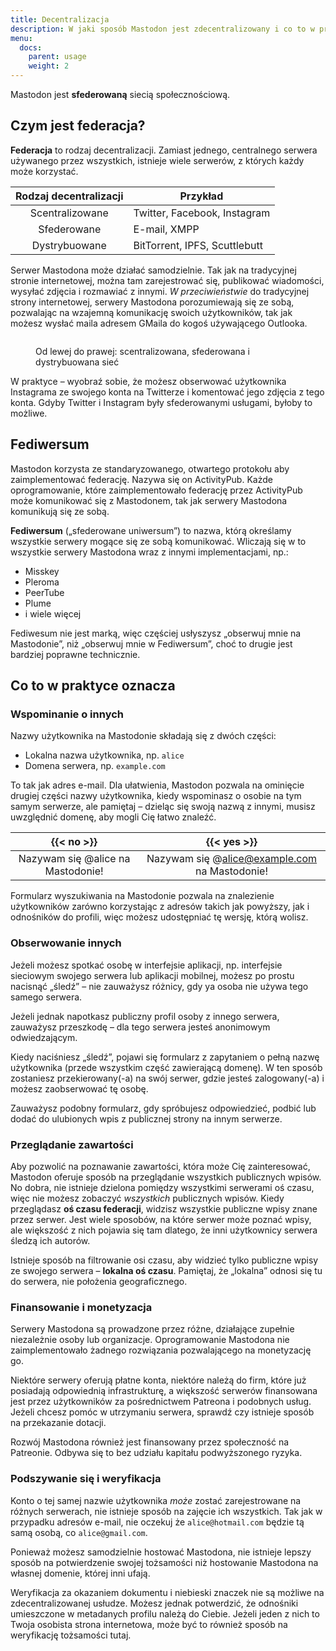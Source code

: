 ```yaml
---
title: Decentralizacja
description: W jaki sposób Mastodon jest zdecentralizowany i co to w praktyce oznacza
menu:
  docs:
    parent: usage
    weight: 2
---
```


Mastodon jest **sfederowaną** siecią społecznościową.

## Czym jest federacja?

**Federacja** to rodzaj decentralizacji. Zamiast jednego, centralnego serwera używanego przez wszystkich, istnieje wiele serwerów, z których każdy może korzystać.

|Rodzaj decentralizacji|Przykład|
|:--------------------:|--------|
|Scentralizowane|Twitter, Facebook, Instagram|
|Sfederowane|E-mail, XMPP|
|Dystrybuowane|BitTorrent, IPFS, Scuttlebutt|

Serwer Mastodona może działać samodzielnie. Tak jak na tradycyjnej stronie internetowej, można tam zarejestrować się, publikować wiadomości, wysyłać zdjęcia i rozmawiać z innymi. *W przeciwieństwie* do tradycyjnej strony internetowej, serwery Mastodona porozumiewają się ze sobą, pozwalając na wzajemną komunikację swoich użytkowników, tak jak możesz wysłać maila adresem GMaila do kogoś używającego Outlooka.

<figure>
  <img src="/decentralization.png" alt="" style="margin: 0; box-shadow: none">
  <figcaption><p>Od lewej do prawej: scentralizowana, sfederowana i dystrybuowana sieć</p></figcaption>
</figure>

W praktyce – wyobraź sobie, że możesz obserwować użytkownika Instagrama ze swojego konta na Twitterze i komentować jego zdjęcia z tego konta. Gdyby Twitter i Instagram były sfederowanymi usługami, byłoby to możliwe.

## Fediwersum

Mastodon korzysta ze standaryzowanego, otwartego protokołu aby zaimplementować federację. Nazywa się on ActivityPub. Każde oprogramowanie, które zaimplementowało federację przez ActivityPub może komunikować się z Mastodonem, tak jak serwery Mastodona komunikują się ze sobą.

**Fediwersum** („sfederowane uniwersum”) to nazwa, którą określamy wszystkie serwery mogące się ze sobą komunikować. Wliczają się w to wszystkie serwery Mastodona wraz z innymi implementacjami, np.:

- Misskey
- Pleroma
- PeerTube
- Plume
- i wiele więcej

Fediwesum nie jest marką, więc częściej usłyszysz „obserwuj mnie na Mastodonie”, niż „obserwuj mnie w Fediwersum”, choć to drugie jest bardziej poprawne technicznie.

## Co to w praktyce oznacza
### Wspominanie o innych

Nazwy użytkownika na Mastodonie składają się z dwóch części:

- Lokalna nazwa użytkownika, np. `alice`
- Domena serwera, np. `example.com`

To tak jak adres e-mail. Dla ułatwienia, Mastodon pozwala na ominięcie drugiej części nazwy użytkownika, kiedy wspominasz o osobie na tym samym serwerze, ale pamiętaj – dzieląc się swoją nazwą z innymi, musisz uwzględnić domenę, aby mogli Cię łatwo znaleźć.

|{{< no >}}|{{< yes >}}|
|:--------:|:---------:|
|Nazywam się @alice na Mastodonie!|Nazywam się @alice@example.com na Mastodonie!|

Formularz wyszukiwania na Mastodonie pozwala na znalezienie użytkowników zarówno korzystając z adresów takich jak powyższy, jak i odnośników do profili, więc możesz udostępniać tę wersję, którą wolisz.

### Obserwowanie innych

Jeżeli możesz spotkać osobę w interfejsie aplikacji, np. interfejsie sieciowym swojego serwera lub aplikacji mobilnej, możesz po prostu nacisnąć „śledź” – nie zauważysz różnicy, gdy ya osoba nie używa tego samego serwera.

Jeżeli jednak napotkasz publiczny profil osoby z innego serwera, zauważysz przeszkodę – dla tego serwera jesteś anonimowym odwiedzającym.

Kiedy naciśniesz „śledź”, pojawi się formularz z zapytaniem o pełną nazwę użytkownika (przede wszystkim część zawierającą domenę). W ten sposób zostaniesz przekierowany(-a) na swój serwer, gdzie jesteś zalogowany(-a) i możesz zaobserwować tę osobę.

Zauważysz podobny formularz, gdy spróbujesz odpowiedzieć, podbić lub dodać do ulubionych wpis z publicznej strony na innym serwerze.

### Przeglądanie zawartości

Aby pozwolić na poznawanie zawartości, która może Cię zainteresować, Mastodon oferuje sposób na przeglądanie wszystkich publicznych wpisów. No dobra, nie istnieje dzielona pomiędzy wszystkimi serwerami oś czasu, więc nie możesz zobaczyć *wszystkich* publicznych wpisów. Kiedy przeglądasz **oś czasu federacji**, widzisz wszystkie publiczne wpisy znane przez serwer. Jest wiele sposobów, na które serwer może poznać wpisy, ale większość z nich pojawia się tam dlatego, że inni użytkownicy serwera śledzą ich autorów.

Istnieje sposób na filtrowanie osi czasu, aby widzieć tylko publiczne wpisy ze swojego serwera – **lokalna oś czasu**. Pamiętaj, że „lokalna” odnosi się tu do serwera, nie położenia geograficznego.

### Finansowanie i monetyzacja

Serwery Mastodona są prowadzone przez różne, działające zupełnie niezależnie osoby lub organizacje. Oprogramowanie Mastodona nie zaimplementowało żadnego rozwiązania pozwalającego na monetyzację go.

Niektóre serwery oferują płatne konta, niektóre należą do firm, które już posiadają odpowiednią infrastrukturę, a większość serwerów finansowana jest przez użytkowników za pośrednictwem Patreona i podobnych usług. Jeżeli chcesz pomóc w utrzymaniu serwera, sprawdź czy istnieje sposób na przekazanie dotacji.

Rozwój Mastodona również jest finansowany przez społeczność na Patreonie. Odbywa się to bez udziału kapitału podwyższonego ryzyka.

### Podszywanie się i weryfikacja

Konto o tej samej nazwie użytkownika *może* zostać zarejestrowane na różnych serwerach, nie istnieje sposób na zajęcie ich wszystkich. Tak jak w przypadku adresów e-mail, nie oczekuj że `alice@hotmail.com` będzie tą samą osobą, co `alice@gmail.com`.

Ponieważ możesz samodzielnie hostować Mastodona, nie istnieje lepszy sposób na potwierdzenie swojej tożsamości niż hostowanie Mastodona na własnej domenie, której inni ufają.

Weryfikacja za okazaniem dokumentu i niebieski znaczek nie są możliwe na zdecentralizowanej usłudze. Możesz jednak potwerdzić, że odnośniki umieszczone w metadanych profilu należą do Ciebie. Jeżeli jeden z nich to Twoja osobista strona internetowa, może być to również sposób na weryfikację tożsamości tutaj.
